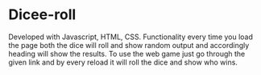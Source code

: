 # Dicee-roll
Developed with Javascript, HTML, CSS.
Functionality every time you load the page both the dice will roll and show random output and accordingly heading will show the results.
To use the web game just go through the given link and by every reload it will roll the dice and show who wins.
